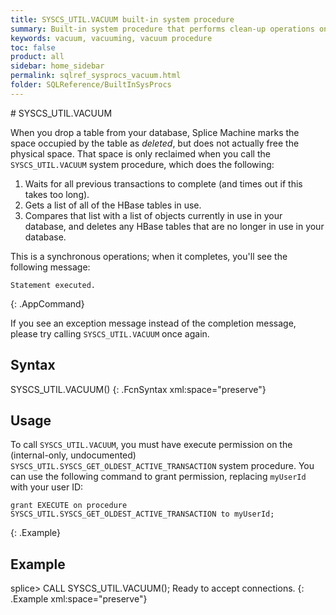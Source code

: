 ```yaml
---
title: SYSCS_UTIL.VACUUM built-in system procedure
summary: Built-in system procedure that performs clean-up operations on the system.
keywords: vacuum, vacuuming, vacuum procedure
toc: false
product: all
sidebar: home_sidebar
permalink: sqlref_sysprocs_vacuum.html
folder: SQLReference/BuiltInSysProcs
---
```

<section>
<div class="TopicContent" data-swiftype-index="true" markdown="1">
# SYSCS_UTIL.VACUUM

When you drop a table from your database, Splice Machine marks the space occupied by the table as *deleted*, but does not actually free the physical space. That space is only reclaimed when you call the `SYSCS_UTIL.VACUUM` system procedure, which does the following:

1. Waits for all previous transactions to complete (and times out if this takes too long).
2. Gets a list of all of the HBase tables in use.
3. Compares that list with a list of objects currently in use in your database, and deletes any HBase tables that are no longer in use in your database.

This is a synchronous operations; when it completes, you'll see the following message:
```
Statement executed.
```
{: .AppCommand}

If you see an exception message instead of the completion message, please try calling `SYSCS_UTIL.VACUUM` once again.

## Syntax

<div class="fcnWrapperWide" markdown="1">
    SYSCS_UTIL.VACUUM()
{: .FcnSyntax xml:space="preserve"}

</div>

## Usage
To call `SYSCS_UTIL.VACUUM`, you must have execute permission on the (internal-only, undocumented) `SYSCS_UTIL.SYSCS_GET_OLDEST_ACTIVE_TRANSACTION` system procedure. You can use the following command to grant permission, replacing `myUserId` with your user ID:

```
grant EXECUTE on procedure SYSCS_UTIL.SYSCS_GET_OLDEST_ACTIVE_TRANSACTION to myUserId;
```
{: .Example}

## Example

<div class="preWrapper" markdown="1">
    splice> CALL SYSCS_UTIL.VACUUM();
    Ready to accept connections.
{: .Example xml:space="preserve"}

</div>
</div>
</section>
